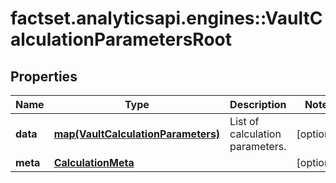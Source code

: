 # factset.analyticsapi.engines::VaultCalculationParametersRoot

## Properties
Name | Type | Description | Notes
------------ | ------------- | ------------- | -------------
**data** | [**map(VaultCalculationParameters)**](VaultCalculationParameters.md) | List of calculation parameters. | [optional] 
**meta** | [**CalculationMeta**](CalculationMeta.md) |  | [optional] 


